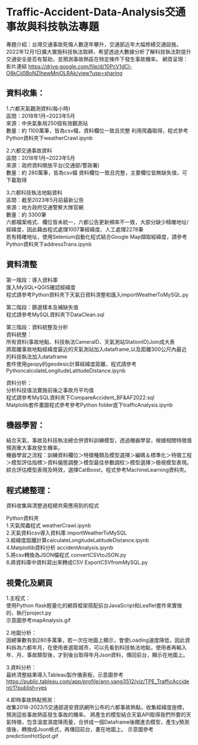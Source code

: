 # Traffic-Accident-Data-Analysis交通事故與科技執法專題
專題介紹：台灣交通事故死傷人數逐年攀升，交通部近年大幅修繕交通設施，2022年12月1日擴大實施科技執法取締，希望透過大數據分析了解科技執法對提升交通安全是否有幫助，並預測事故熱區在特定條件下發生事故機率。
網頁呈現：影片連結
https://drive.google.com/file/d/10PcV1dCl-O8kCii0BoNZlhewMnjOLRAk/view?usp=sharing

## 資料收集：   
1.六都天氣觀測資料(每小時)   
區間：2018年1月~2023年5月   
來源：中央氣象局250個有效觀測站   
數量：約 1100萬筆，皆為csv檔，資料欄位一致且完整 利用爬蟲取得，程式參考Python資料夾下weatherCrawl.ipynb   

2.六都交通事故資料   
區間：2018年1月~2023年5月   
來源：政府資料開放平台(交通部/警政署)   
數量：約 280萬筆，皆為csv檔 資料欄位一致且完整，主要欄位皆無缺失值，可下載取得   

3.六都科技執法地點資料   
區間：截至2023年5月前最新公告   
來源：地方政府交通警察大隊官網   
數量：約 3300筆   
六都檔案格式、欄位皆未統一，六都公告更新頻率不一致，大部分缺少精確地址/經緯度，因此藉由程式處理1007筆經緯度、人工處理2278筆   
若有精確地址，使用Selenium自動化程式結合Google Map擷取經緯度，請參考Python資料夾下addressTrans.ipynb

## 資料清整
第一階段：導入資料庫   
匯入MySQL+QGIS確認經緯度   
程式請參考Python資料夾下天氣日資料清整和匯入importWeatherToMySQL.py

第二階段：篩選樣本及補缺失值   
程式請參考MySQL資料夾下DataClean.sql

第三階段：資料統整及分析      
資料統整：   
所有資料(事故地點、科技執法CameraID、天氣測站StationID)Join成大表   
將距離事故地點經緯度最近的天氣測站加入dataframe,以及距離300公尺內最近的科技執法加入dataframe   
套件使用geopy的geodesic計算經緯度距離，程式請參考PythoncalculateLongitudeLatitudeDistance.ipynb

資料分析：   
分析科技值法實施前後之事故月平均值   
程式請參考MySQL資料夾下CompareAccident_BF&AF2022.sql   
Matplolib套件畫圖程式參考參考Python folder底下trafficAnalysis.ipynb　　　

## 機器學習：
結合天氣，事故及科技執法總合併資料訓練模型，透過機器學習，根據相關特徵值預測重大事故發生機率。   
機器學習之流程：訓練資料欄位＞特徵種類及模型選擇＞編碼＆標準化＞特徵工程＞模型評估指標＞資料偏態調整＞模型最佳參數調校＞模型選擇＞檢視模型表現。   
綜合評估模型表現及時效，選擇CatBoost，程式參考MachineLearning資料夾。

## 程式總整理：
資料收集與清整過程總共需應用到的程式

Python資料夾   
1.天氣爬蟲程式 weatherCrawl.ipynb    
2.天氣資料csv導入資料庫 importWeatherToMySQL   
3.經緯度距離計算calculateLongitudeLatitudeDistance.ipynb      
4.Matplotlib資料分析 accidentAnalysis.ipynb     
5.將csv轉換為JSON檔程式 convertCSVtoJSON.py    
6.將資料庫中資料寫出來轉成CSV ExportCSVfromMySQL.py    

## 視覺化及網頁　　　
1.主程式：   
使用Python flask輕量化的網頁框架搭配前台JavaScript和Leaflet套件來實做的，執行project.py   
示意圖參考mapAnalysis.gif

2.地圖分析：   
因總筆數有到280多萬筆，若一次在地圖上顯示，會使Loading速度降低，因此資料拆為六都年月，在使用者選取城市，可以先看到科技執法地點，使用者再輸入年、月、事故類型後，才到後台取得年月Json資料，傳回前台，顯示在地圖上。   

3.資料分析：   
最終清整結果導入Tableau製作儀表板，示意圖參考 https://public.tableau.com/app/profile/ann.yang3512/viz/TPE_TrafficAccident/1?publish=yes 

4.即時事故熱點預測：   
收集2018-2023/5交通部道安資訊網所公布的六都事故熱點，收集經緯度座標，預測這些事故熱區發生事故的機率。 將產生的模型結合天氣API取得我們所要的天氣特徵，包含溫度濕度降雨量，合併成一個Dataframe後餵進去模型，產生y預測值後，轉換成Json格式，再傳回前台，畫在地圖上。 示意圖參考predictionHotSpot.gif
